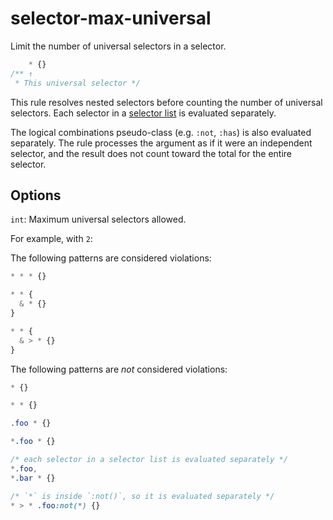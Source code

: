 # selector-max-universal

Limit the number of universal selectors in a selector.

```css
    * {}
/** ↑
 * This universal selector */
```

This rule resolves nested selectors before counting the number of universal selectors. Each selector in a [selector list](https://www.w3.org/TR/selectors4/#selector-list) is evaluated separately.

The logical combinations pseudo-class (e.g. `:not`, `:has`) is also evaluated separately. The rule processes the argument as if it were an independent selector, and the result does not count toward the total for the entire selector.

## Options

`int`: Maximum universal selectors allowed.

For example, with `2`:

The following patterns are considered violations:

```css
* * * {}
```

```css
* * {
  & * {}
}
```

```css
* * {
  & > * {}
}
```

The following patterns are *not* considered violations:

```css
* {}
```

```css
* * {}
```

```css
.foo * {}
```

```css
*.foo * {}
```

```css
/* each selector in a selector list is evaluated separately */
*.foo,
*.bar * {}
```

```css
/* `*` is inside `:not()`, so it is evaluated separately */
* > * .foo:not(*) {}
```
